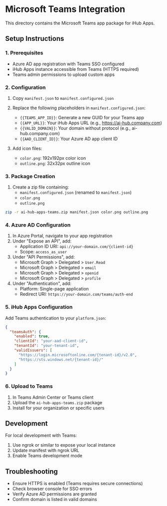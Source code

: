 # Microsoft Teams Integration

This directory contains the Microsoft Teams app package for iHub Apps.

## Setup Instructions

### 1. Prerequisites

- Azure AD app registration with Teams SSO configured
- iHub Apps instance accessible from Teams (HTTPS required)
- Teams admin permissions to upload custom apps

### 2. Configuration

1. Copy `manifest.json` to `manifest.configured.json`
2. Replace the following placeholders in `manifest.configured.json`:
   - `{{TEAMS_APP_ID}}`: Generate a new GUID for your Teams app
   - `{{APP_URL}}`: Your iHub Apps URL (e.g., https://ai-hub.company.com)
   - `{{VALID_DOMAIN}}`: Your domain without protocol (e.g., ai-hub.company.com)
   - `{{AAD_CLIENT_ID}}`: Your Azure AD app client ID

3. Add icon files:
   - `color.png`: 192x192px color icon
   - `outline.png`: 32x32px outline icon

### 3. Package Creation

1. Create a zip file containing:
   - `manifest.configured.json` (renamed to `manifest.json`)
   - `color.png`
   - `outline.png`

```bash
zip -r ai-hub-apps-teams.zip manifest.json color.png outline.png
```

### 4. Azure AD Configuration

1. In Azure Portal, navigate to your app registration
2. Under "Expose an API", add:
   - Application ID URI: `api://your-domain.com/{client-id}`
   - Scope: `access_as_user`
3. Under "API Permissions", add:
   - Microsoft Graph > Delegated > `User.Read`
   - Microsoft Graph > Delegated > `email`
   - Microsoft Graph > Delegated > `openid`
   - Microsoft Graph > Delegated > `profile`
4. Under "Authentication", add:
   - Platform: Single-page application
   - Redirect URI: `https://your-domain.com/teams/auth-end`

### 5. iHub Apps Configuration

Add Teams authentication to your `platform.json`:

```json
{
  "teamsAuth": {
    "enabled": true,
    "clientId": "your-aad-client-id",
    "tenantId": "your-tenant-id",
    "validIssuers": [
      "https://login.microsoftonline.com/{tenant-id}/v2.0",
      "https://sts.windows.net/{tenant-id}/"
    ]
  }
}
```

### 6. Upload to Teams

1. In Teams Admin Center or Teams client
2. Upload the `ai-hub-apps-teams.zip` package
3. Install for your organization or specific users

## Development

For local development with Teams:

1. Use ngrok or similar to expose your local instance
2. Update manifest with ngrok URL
3. Enable Teams development mode

## Troubleshooting

- Ensure HTTPS is enabled (Teams requires secure connections)
- Check browser console for SSO errors
- Verify Azure AD permissions are granted
- Confirm domain is listed in valid domains
